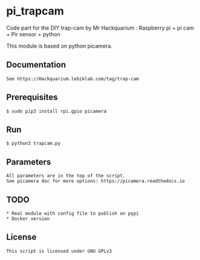 # pi_trapcam

Code part for the DIY trap-cam by Mr Hackquarium :
Raspberry pi + pi cam + Pir sensor + python

This module is based on python picamera.

## Documentation

    See https://Hackquarium.lebiklab.com/tag/trap-cam

## Prerequisites

    $ sudo pip3 install rpi.gpio picamera

## Run

    $ python3 trapcam.py

## Parameters

    All parameters are in the top of the script.
    See picamera doc for more options: https://picamera.readthedocs.io

## TODO 

    * Real module with config file to publish on pypi
    * Docker version

## License

    This script is licensed under GNU GPLv3
